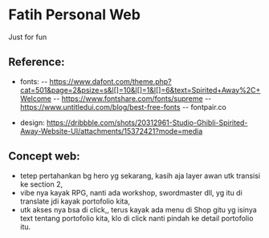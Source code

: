 # Fatih Personal Web
Just for fun

## Reference:
- fonts:
-- https://www.dafont.com/theme.php?cat=501&page=2&psize=s&l[]=10&l[]=1&l[]=6&text=Spirited+Away%2C+Welcome
-- https://www.fontshare.com/fonts/supreme
-- https://www.untitledui.com/blog/best-free-fonts
-- fontpair.co

- design: https://dribbble.com/shots/20312961-Studio-Ghibli-Spirited-Away-Website-UI/attachments/15372421?mode=media


## Concept web:
- tetep pertahankan bg hero yg sekarang, kasih aja layer awan utk transisi ke section 2,
- vibe nya kayak RPG, nanti ada workshop, swordmaster dll, yg itu di translate jdi kayak portofolio kita,
- utk akses nya bsa di click,, terus kayak ada menu di Shop gitu yg isinya text tentang portofolio kita, klo di click nanti pindah ke detail portofolio itu.
